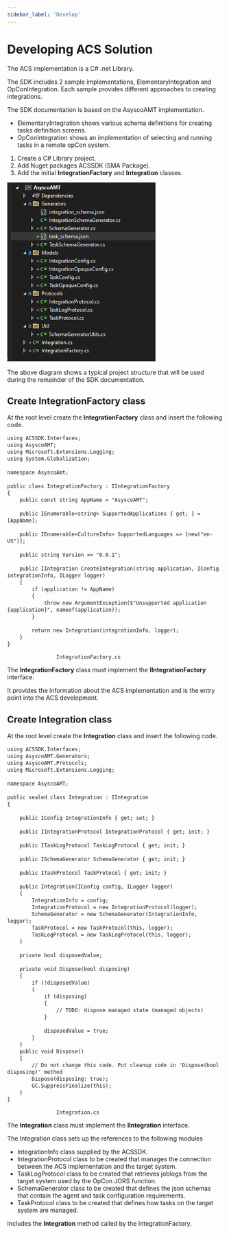 ```yaml
---
sidebar_label: 'Develop'
---
```


# Developing ACS Solution

The ACS implementation is a C# .net Library. 

The SDK includes 2 sample implementations, ElementaryIntegration and OpConIntegration. Each sample provides
different approaches to creating integrations.

The SDK documentation is based on the AsyscoAMT implementation.

- ElementaryIntegration shows various schema definitions for creating tasks definition screens.
- OpConIntegration shows an implementation of selecting and running tasks in a remote opCon system.

1. Create a C# Library project.
2. Add Nuget packages ACSSDK (SMA Package).
3. Add the initial **IntegrationFactory** and **Integration** classes.

![Project Structure](../static/img/project-structure.png)

The above diagram shows a typical project structure that will be used during the remainder of the SDK documentation.

## Create IntegrationFactory class
At the root level create the **IntegrationFactory** class and insert the following code.

```
using ACSSDK.Interfaces;
using AsyscoAMT;
using Microsoft.Extensions.Logging;
using System.Globalization;

namespace AsyscoAmt;

public class IntegrationFactory : IIntegrationFactory
{
    public const string AppName = "AsyscoAMT";

    public IEnumerable<string> SupportedApplications { get; } = [AppName];

    public IEnumerable<CultureInfo> SupportedLanguages => [new("en-US")];

    public string Version => "0.0.1";

    public IIntegration CreateIntegration(string application, IConfig integrationInfo, ILogger logger)
    {
        if (application != AppName)
        {
            throw new ArgumentException($"Unsupported application {application}", nameof(application));
        }

        return new Integration(integrationInfo, logger);
    }
}

```
                    IntegrationFactory.cs 

The **IntegrationFactory** class must implement the **IIntegrationFactory** interface.

It provides the information about the ACS implementation and is the entry point into the ACS development.

## Create Integration class
At the root level create the **Integration** class and insert the following code.

```
using ACSSDK.Interfaces;
using AsyscoAMT.Generators;
using AsyscoAMT.Protocols;
using Microsoft.Extensions.Logging;

namespace AsyscoAMT;

public sealed class Integration : IIntegration
{

    public IConfig IntegrationInfo { get; set; }

    public IIntegrationProtocol IntegrationProtocol { get; init; }

    public ITaskLogProtocol TaskLogProtocol { get; init; }

    public ISchemaGenerator SchemaGenerator { get; init; }

    public ITaskProtocol TaskProtocol { get; init; }

    public Integration(IConfig config, ILogger logger)
    {
        IntegrationInfo = config;
        IntegrationProtocol = new IntegrationProtocol(logger);
        SchemaGenerator = new SchemaGenerator(IntegrationInfo, logger);
        TaskProtocol = new TaskProtocol(this, logger);
        TaskLogProtocol = new TaskLogProtocol(this, logger);
    }

    private bool disposedValue;

    private void Dispose(bool disposing)
    {
        if (!disposedValue)
        {
            if (disposing)
            {
                // TODO: dispose managed state (managed objects)
            }

            disposedValue = true;
        }
    }
    public void Dispose()
    {
        // Do not change this code. Put cleanup code in 'Dispose(bool disposing)' method
        Dispose(disposing: true);
        GC.SuppressFinalize(this);
    }
}

```
                    Integration.cs 

The **Integration** class must implement the **IIntegration** interface.

The Integration class sets up the references to the following modules

- IntegrationInfo       class supplied by the ACSSDK.
- IntegrationProtocol   class to be created that manages the connection between the ACS implementation and the target system.
- TaskLogProtocol       class to be created that retrieves joblogs from the target system used by the OpCon JORS function.
- SchemaGenerator       class to be created that defines the json schemas that contain the agent and task configuration requirements.
- TaskProtocol          class to be created that defines how tasks on the target system are managed.  

Includes the **Integration** method called by the IntegrationFactory.